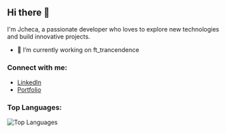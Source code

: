 ## Hi there 👋

I'm Jcheca, a passionate developer who loves to explore new technologies and build innovative projects.

- 🔭 I’m currently working on ft_trancendence

### Connect with me:

- [LinkedIn](https://www.linkedin.com/in/jonathan-checa/)
- [Portfolio](https://jon357.github.io)
<!--
### GitHub Stats:

![Your GitHub Stats](https://github-readme-stats.vercel.app/api?username=jon357&show_icons=true&theme=dark)
-->

### Top Languages:

![Top Languages](https://github-readme-stats.vercel.app/api/top-langs/?username=jon357&layout=compact&theme=dark)
